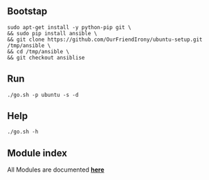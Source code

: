 ## Bootstap
```
sudo apt-get install -y python-pip git \
&& sudo pip install ansible \
&& git clone https://github.com/OurFriendIrony/ubuntu-setup.git /tmp/ansible \
&& cd /tmp/ansible \
&& git checkout ansiblise
```

## Run
`./go.sh -p ubuntu -s -d`

## Help
`./go.sh -h`

## Module index
All Modules are documented [**here**](http://docs.ansible.com/ansible/latest/list_of_all_modules.html)
 
